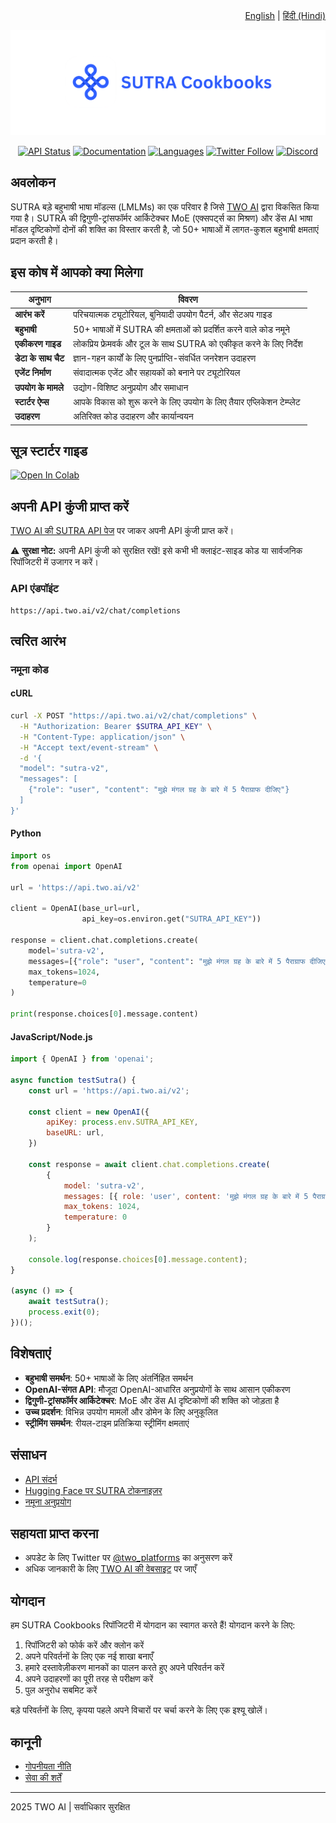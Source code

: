 
<div align="right">
  <a href="README.md">English</a> |
  <a href="README.hi.md">हिंदी (Hindi)</a>
</div>

<p align="center">
  <img src="https://github.com/Shubhwithai/Sutra_Cookbooks/blob/main/images/SUTRA%20Cookbooks%20(1).svg" alt="SUTRA Banner" width="800"/>
</p>

<p align="center">
  <a href="https://www.two.ai/sutra/api"><img src="https://img.shields.io/badge/API-Active-success.svg" alt="API Status"></a>
  <a href="https://docs.two.ai/version-2/docs/get-started-with-sutra"><img src="https://img.shields.io/badge/Docs-Available-blue.svg" alt="Documentation"></a>
  <a href="https://www.two.ai/sutra"><img src="https://img.shields.io/badge/Languages-50%2B-orange.svg" alt="Languages"></a>
  <a href="https://twitter.com/two_platforms"><img src="https://img.shields.io/twitter/follow/two_platforms?style=social" alt="Twitter Follow"></a>
  <a href="https://discord.gg/NjWD9GEm"><img src="https://img.shields.io/badge/Discord-Join%20Us-7289DA?logo=discord&logoColor=white" alt="Discord"></a>
</p>

## अवलोकन

SUTRA बड़े बहुभाषी भाषा मॉडल्स (LMLMs) का एक परिवार है जिसे [TWO AI](https://www.two.ai) द्वारा विकसित किया गया है। SUTRA की द्विगुणी-ट्रांसफॉर्मर आर्किटेक्चर MoE (एक्सपर्ट्स का मिश्रण) और डेंस AI भाषा मॉडल दृष्टिकोणों दोनों की शक्ति का विस्तार करती है, जो 50+ भाषाओं में लागत-कुशल बहुभाषी क्षमताएं प्रदान करती है।

## इस कोष में आपको क्या मिलेगा

| अनुभाग | विवरण |
|---------|-------------|
| **आरंभ करें** | परिचयात्मक ट्यूटोरियल, बुनियादी उपयोग पैटर्न, और सेटअप गाइड |
| **बहुभाषी** | 50+ भाषाओं में SUTRA की क्षमताओं को प्रदर्शित करने वाले कोड नमूने |
| **एकीकरण गाइड** | लोकप्रिय फ्रेमवर्क और टूल के साथ SUTRA को एकीकृत करने के लिए निर्देश |
| **डेटा के साथ चैट** | ज्ञान-गहन कार्यों के लिए पुनर्प्राप्ति-संवर्धित जनरेशन उदाहरण |
| **एजेंट निर्माण** | संवादात्मक एजेंट और सहायकों को बनाने पर ट्यूटोरियल |
| **उपयोग के मामले** | उद्योग-विशिष्ट अनुप्रयोग और समाधान |
| **स्टार्टर ऐप्स** | आपके विकास को शुरू करने के लिए उपयोग के लिए तैयार एप्लिकेशन टेम्प्लेट |
| **उदाहरण** | अतिरिक्त कोड उदाहरण और कार्यान्वयन |

## सूत्र स्टार्टर गाइड

[![Open In Colab](https://colab.research.google.com/assets/colab-badge.svg)](https://colab.research.google.com/drive/1j7B8mDIU8KMZ_IB-oaL_qLqXmWYYh0Xu)

## अपनी API कुंजी प्राप्त करें

[TWO AI की SUTRA API पेज](https://www.two.ai/sutra/api) पर जाकर अपनी API कुंजी प्राप्त करें।

⚠️ **सुरक्षा नोट:** अपनी API कुंजी को सुरक्षित रखें! इसे कभी भी क्लाइंट-साइड कोड या सार्वजनिक रिपॉजिटरी में उजागर न करें।

### API एंडपॉइंट

```
https://api.two.ai/v2/chat/completions
```

## त्वरित आरंभ

### नमूना कोड

#### cURL

```bash
curl -X POST "https://api.two.ai/v2/chat/completions" \
  -H "Authorization: Bearer $SUTRA_API_KEY" \
  -H "Content-Type: application/json" \
  -H "Accept text/event-stream" \
  -d '{
  "model": "sutra-v2",
  "messages": [
    {"role": "user", "content": "मुझे मंगल ग्रह के बारे में 5 पैराग्राफ दीजिए"}
  ]
}'
```

#### Python

```python
import os
from openai import OpenAI

url = 'https://api.two.ai/v2'

client = OpenAI(base_url=url,
                api_key=os.environ.get("SUTRA_API_KEY"))

response = client.chat.completions.create(
    model='sutra-v2',
    messages=[{"role": "user", "content": "मुझे मंगल ग्रह के बारे में 5 पैराग्राफ दीजिए"}],
    max_tokens=1024,
    temperature=0
)

print(response.choices[0].message.content)
```

#### JavaScript/Node.js

```javascript
import { OpenAI } from 'openai';

async function testSutra() {
    const url = 'https://api.two.ai/v2';

    const client = new OpenAI({
        apiKey: process.env.SUTRA_API_KEY,
        baseURL: url,
    })

    const response = await client.chat.completions.create(
        {
            model: 'sutra-v2',
            messages: [{ role: 'user', content: 'मुझे मंगल ग्रह के बारे में 5 पैराग्राफ दीजिए' }],
            max_tokens: 1024,
            temperature: 0
        }
    );

    console.log(response.choices[0].message.content);
}

(async () => { 
    await testSutra(); 
    process.exit(0); 
})();
```

## विशेषताएं

- **बहुभाषी समर्थन**: 50+ भाषाओं के लिए अंतर्निहित समर्थन
- **OpenAI-संगत API**: मौजूदा OpenAI-आधारित अनुप्रयोगों के साथ आसान एकीकरण
- **द्विगुणी-ट्रांसफॉर्मर आर्किटेक्चर**: MoE और डेंस AI दृष्टिकोणों की शक्ति को जोड़ता है
- **उच्च प्रदर्शन**: विभिन्न उपयोग मामलों और डोमेन के लिए अनुकूलित
- **स्ट्रीमिंग समर्थन**: रीयल-टाइम प्रतिक्रिया स्ट्रीमिंग क्षमताएं

## संसाधन

- [API संदर्भ](https://docs.two.ai/version-2/docs/get-started-with-sutra)
- [Hugging Face पर SUTRA टोकनाइज़र](https://huggingface.co/spaces/TWO/sutra-tokenizer-comparison)
- [नमूना अनुप्रयोग](https://github.com/sutra-dev)

## सहायता प्राप्त करना

- अपडेट के लिए Twitter पर [@two_platforms](https://twitter.com/two_platforms) का अनुसरण करें
- अधिक जानकारी के लिए [TWO AI की वेबसाइट](https://www.two.ai) पर जाएँ

## योगदान

हम SUTRA Cookbooks रिपॉजिटरी में योगदान का स्वागत करते हैं! योगदान करने के लिए:

1. रिपॉजिटरी को फोर्क करें और क्लोन करें
2. अपने परिवर्तनों के लिए एक नई शाखा बनाएँ
3. हमारे दस्तावेज़ीकरण मानकों का पालन करते हुए अपने परिवर्तन करें
4. अपने उदाहरणों का पूरी तरह से परीक्षण करें
5. पुल अनुरोध सबमिट करें

बड़े परिवर्तनों के लिए, कृपया पहले अपने विचारों पर चर्चा करने के लिए एक इश्यू खोलें।

## कानूनी

- [गोपनीयता नीति](https://two.ai/legal/privacy)
- [सेवा की शर्तें](https://two.ai/legal/terms)

---

 2025 TWO AI | सर्वाधिकार सुरक्षित
